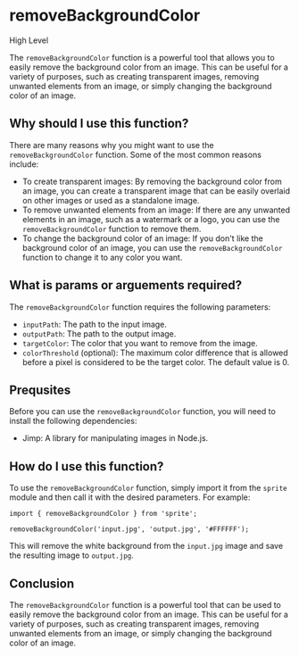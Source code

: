 
  
   # **removeBackgroundColor**

High Level

The `removeBackgroundColor` function is a powerful tool that allows you to easily remove the background color from an image. This can be useful for a variety of purposes, such as creating transparent images, removing unwanted elements from an image, or simply changing the background color of an image.

## Why should I use this function?

There are many reasons why you might want to use the `removeBackgroundColor` function. Some of the most common reasons include:

* To create transparent images: By removing the background color from an image, you can create a transparent image that can be easily overlaid on other images or used as a standalone image.
* To remove unwanted elements from an image: If there are any unwanted elements in an image, such as a watermark or a logo, you can use the `removeBackgroundColor` function to remove them.
* To change the background color of an image: If you don't like the background color of an image, you can use the `removeBackgroundColor` function to change it to any color you want.

## What is params or arguements required?

The `removeBackgroundColor` function requires the following parameters:

* `inputPath`: The path to the input image.
* `outputPath`: The path to the output image.
* `targetColor`: The color that you want to remove from the image.
* `colorThreshold` (optional): The maximum color difference that is allowed before a pixel is considered to be the target color. The default value is 0.

## Prequsites

Before you can use the `removeBackgroundColor` function, you will need to install the following dependencies:

* Jimp: A library for manipulating images in Node.js.

## How do I use this function?

To use the `removeBackgroundColor` function, simply import it from the `sprite` module and then call it with the desired parameters. For example:

```
import { removeBackgroundColor } from 'sprite';

removeBackgroundColor('input.jpg', 'output.jpg', '#FFFFFF');
```

This will remove the white background from the `input.jpg` image and save the resulting image to `output.jpg`.

## Conclusion

The `removeBackgroundColor` function is a powerful tool that can be used to easily remove the background color from an image. This can be useful for a variety of purposes, such as creating transparent images, removing unwanted elements from an image, or simply changing the background color of an image.
  
  